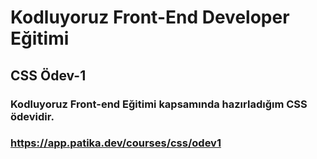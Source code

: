 # Kodluyoruz Front-End Developer Eğitimi

## CSS Ödev-1

### Kodluyoruz Front-end Eğitimi kapsamında hazırladığım CSS ödevidir.

### https://app.patika.dev/courses/css/odev1


